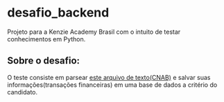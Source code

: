 # desafio_backend
Projeto para a Kenzie Academy Brasil com o intuito de testar conhecimentos em Python.

## Sobre o desafio:
O teste consiste em parsear [este arquivo de texto(CNAB)](https://github.com/Marchi8/desafio_backend/blob/main/CNAB.txt) e salvar suas informações(transações financeiras) em uma base de dados a critério do candidato.
